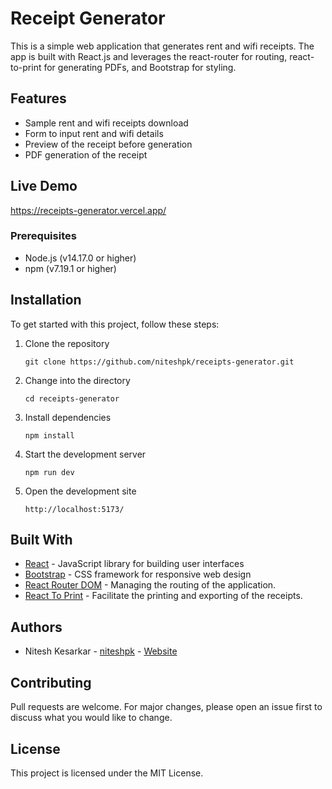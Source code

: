 # Receipt Generator

This is a simple web application that generates rent and wifi receipts. The app is built with React.js and leverages the react-router for routing, react-to-print for generating PDFs, and Bootstrap for styling.

## Features

- Sample rent and wifi receipts download
- Form to input rent and wifi details
- Preview of the receipt before generation
- PDF generation of the receipt

## Live Demo

https://receipts-generator.vercel.app/

### Prerequisites

- Node.js (v14.17.0 or higher)
- npm (v7.19.1 or higher)

## Installation

To get started with this project, follow these steps:

1. Clone the repository

   ```
   git clone https://github.com/niteshpk/receipts-generator.git
   ```

2. Change into the directory

   ```
   cd receipts-generator
   ```

3. Install dependencies

   ```
   npm install
   ```

4. Start the development server

   ```
   npm run dev
   ```

5. Open the development site
   ```
   http://localhost:5173/
   ```

## Built With

- [React](https://reactjs.org/) - JavaScript library for building user interfaces
- [Bootstrap](https://getbootstrap.com/) - CSS framework for responsive web design
- [React Router DOM](https://reactrouter.com/) - Managing the routing of the application.
- [React To Print](https://www.npmjs.com/package/react-to-print) - Facilitate the printing and exporting of the receipts.

## Authors

- Nitesh Kesarkar - [niteshpk](https://github.com/niteshpk) - [Website](https://codewithnitesh.com/)

## Contributing

Pull requests are welcome. For major changes, please open an issue first to discuss what you would like to change.

## License

This project is licensed under the MIT License.

